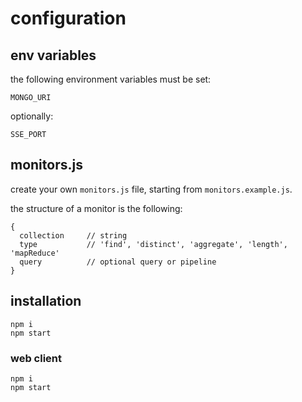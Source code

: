 # configuration

## env variables

the following environment variables must be set:

```
MONGO_URI
```

optionally:

```
SSE_PORT
```

## monitors.js

create your own `monitors.js` file, starting from `monitors.example.js`.

the structure of a monitor is the following:

```
{
  collection     // string
  type           // 'find', 'distinct', 'aggregate', 'length', 'mapReduce'
  query          // optional query or pipeline
}
```


## installation

```
npm i
npm start
```

### web client

```
npm i
npm start
```

